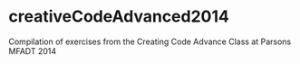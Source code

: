creativeCodeAdvanced2014
========================

Compilation of exercises from the Creating Code Advance Class at Parsons MFADT 2014
